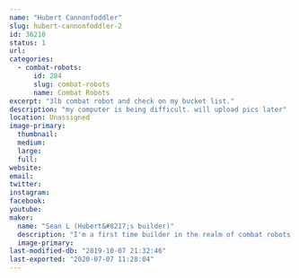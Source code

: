 ```yaml
---
name: "Hubert Cannonfoddler"
slug: hubert-cannonfoddler-2
id: 36210
status: 1
url: 
categories:
  - combat-robots:
      id: 284
      slug: combat-robots
      name: Combat Robots
excerpt: "3lb combat robot and check on my bucket list."
description: "my computer is being difficult. will upload pics later"
location: Unassigned
image-primary:
  thumbnail: 
  medium: 
  large: 
  full: 
website: 
email: 
twitter: 
instagram: 
facebook: 
youtube: 
maker:
  name: "Sean L (Hubert&#8217;s builder)"
  description: "I'm a first time builder in the realm of combat robots. I have been a huge fan of combat robot for many years and didn't actually believe that i could do it until seeing 3lb bots at MakerFaire in 2018. I am excited for the chance to check (and continue to check) that of my bucket list."
  image-primary: 
last-modified-db: "2019-10-07 21:32:46"
last-exported: "2020-07-07 11:28:04"
---
```

